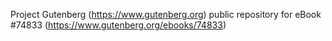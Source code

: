 Project Gutenberg (https://www.gutenberg.org) public repository for
eBook #74833 (https://www.gutenberg.org/ebooks/74833)
